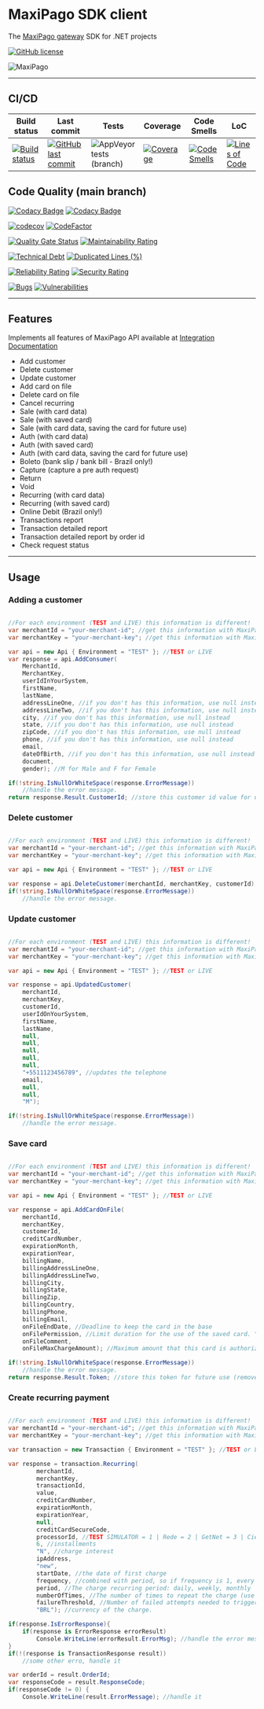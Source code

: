 # MaxiPago SDK client

The [MaxiPago gateway](https://www.maxipago.com/developers/) SDK for .NET projects

[![GitHub license](https://img.shields.io/github/license/guibranco/MaxiPago-SDK-dotnet)](https://github.com/guibranco/MaxiPago-SDK-dotnet)

![MaxiPago](https://raw.githubusercontent.com/guibranco/MaxiPago-SDK-dotnet/main/logo.png)

--- 

## CI/CD

| Build status | Last commit | Tests | Coverage | Code Smells | LoC | 
|--------------|-------------|-------|----------|-------------|-----|
| [![Build status](https://ci.appveyor.com/api/projects/status/0rghu1mnaahlfi16/branch/main?svg=true)](https://ci.appveyor.com/project/guibranco/MaxiPago-SDK-dotnet/branch/main) | [![GitHub last commit](https://img.shields.io/github/last-commit/guibranco/MaxiPago-SDK-dotnet/main)](https://github.com/guibranco/MaxiPago-SDK-dotnet) | ![AppVeyor tests (branch)](https://img.shields.io/appveyor/tests/guibranco/MaxiPago-SDK-dotnet/main?compact_message) | [![Coverage](https://sonarcloud.io/api/project_badges/measure?project=guibranco_MaxiPago-SDK-dotnet&metric=coverage&branch=main)](https://sonarcloud.io/dashboard?id=guibranco_MaxiPago-SDK-dotnet) | [![Code Smells](https://sonarcloud.io/api/project_badges/measure?project=guibranco_MaxiPago-SDK-dotnet&metric=code_smells&branch=main)](https://sonarcloud.io/dashboard?id=guibranco_MaxiPago-SDK-dotnet) | [![Lines of Code](https://sonarcloud.io/api/project_badges/measure?project=guibranco_MaxiPago-SDK-dotnet&metric=ncloc&branch=main)](https://sonarcloud.io/dashboard?id=guibranco_MaxiPago-SDK-dotnet) | 
## Code Quality (main branch)

[![Codacy Badge](https://app.codacy.com/project/badge/Grade/608c4d2f8af3473a853c470bce9d1f24)](https://www.codacy.com/gh/guibranco/MaxiPago-SDK-dotnet/dashboard?utm_source=github.com&amp;utm_medium=referral&amp;utm_content=guibranco/MaxiPago-SDK-dotnet&amp;utm_campaign=Badge_Grade)
[![Codacy Badge](https://app.codacy.com/project/badge/Coverage/608c4d2f8af3473a853c470bce9d1f24)](https://www.codacy.com/gh/guibranco/MaxiPago-SDK-dotnet/dashboard?utm_source=github.com&utm_medium=referral&utm_content=guibranco/MaxiPago-SDK-dotnet&utm_campaign=Badge_Coverage)

[![codecov](https://codecov.io/gh/guibranco/MaxiPago-SDK-dotnet/branch/main/graph/badge.svg)](https://codecov.io/gh/guibranco/MaxiPago-SDK-dotnet)
[![CodeFactor](https://www.codefactor.io/repository/github/guibranco/MaxiPago-SDK-dotnet/badge)](https://www.codefactor.io/repository/github/guibranco/MaxiPago-SDK-dotnet)

[![Quality Gate Status](https://sonarcloud.io/api/project_badges/measure?project=guibranco_MaxiPago-SDK-dotnet&metric=alert_status)](https://sonarcloud.io/dashboard?id=guibranco_MaxiPago-SDK-dotnet)
[![Maintainability Rating](https://sonarcloud.io/api/project_badges/measure?project=guibranco_MaxiPago-SDK-dotnet&metric=sqale_rating)](https://sonarcloud.io/dashboard?id=guibranco_MaxiPago-SDK-dotnet)

[![Technical Debt](https://sonarcloud.io/api/project_badges/measure?project=guibranco_MaxiPago-SDK-dotnet&metric=sqale_index)](https://sonarcloud.io/dashboard?id=guibranco_MaxiPago-SDK-dotnet)
[![Duplicated Lines (%)](https://sonarcloud.io/api/project_badges/measure?project=guibranco_MaxiPago-SDK-dotnet&metric=duplicated_lines_density)](https://sonarcloud.io/dashboard?id=guibranco_MaxiPago-SDK-dotnet)

[![Reliability Rating](https://sonarcloud.io/api/project_badges/measure?project=guibranco_MaxiPago-SDK-dotnet&metric=reliability_rating)](https://sonarcloud.io/dashboard?id=guibranco_MaxiPago-SDK-dotnet)
[![Security Rating](https://sonarcloud.io/api/project_badges/measure?project=guibranco_MaxiPago-SDK-dotnet&metric=security_rating)](https://sonarcloud.io/dashboard?id=guibranco_MaxiPago-SDK-dotnet)

[![Bugs](https://sonarcloud.io/api/project_badges/measure?project=guibranco_MaxiPago-SDK-dotnet&metric=bugs)](https://sonarcloud.io/dashboard?id=guibranco_MaxiPago-SDK-dotnet)
[![Vulnerabilities](https://sonarcloud.io/api/project_badges/measure?project=guibranco_MaxiPago-SDK-dotnet&metric=vulnerabilities)](https://sonarcloud.io/dashboard?id=guibranco_MaxiPago-SDK-dotnet)

---

## Features

Implements all features of MaxiPago API available at [Integration Documentation](https://www.maxipago.com/docs/maxiPago_API_Latest.pdf)

- Add customer
- Delete customer
- Update customer
- Add card on file
- Delete card on file
- Cancel recurring
- Sale (with card data)
- Sale (with saved card)
- Sale (with card data, saving the card for future use)
- Auth (with card data)
- Auth (with saved card)
- Auth (with card data, saving the card for future use)
- Boleto (bank slip / bank bill - Brazil only!)
- Capture (capture a pre auth request)
- Return
- Void
- Recurring (with card data)
- Recurring (with saved card)
- Online Debit (Brazil only!)
- Transactions report
- Transaction detailed report
- Transaction detailed report by order id
- Check request status

---

## Usage

### Adding a customer

```cs

//For each environment (TEST and LIVE) this information is different!
var merchantId = "your-merchant-id"; //get this information with MaxiPago
var merchantKey = "your-merchant-key"; //get this information with MaxiPago

var api = new Api { Environment = "TEST" }; //TEST or LIVE
var response = api.AddConsumer(
    MerchantId,
    MerchantKey,
    userIdInYourSystem,
    firstName,
    lastName,
    addressLineOne, //if you don't has this information, use null instead
    addressLineTwo, //if you don't has this information, use null instead
    city, //if you don't has this information, use null instead
    state, //if you don't has this information, use null instead
    zipCode, //if you don't has this information, use null instead
    phone, //if you don't has this information, use null instead
    email,
    dateOfBirth, //if you don't has this information, use null instead
    document,
    gender); //M for Male and F for Female

if(!string.IsNullOrWhiteSpace(response.ErrorMessage))
    //handle the error message.
return response.Result.CustomerId; //store this customer id value for update or delete the customer in future.

```

### Delete customer

```cs

//For each environment (TEST and LIVE) this information is different!
var merchantId = "your-merchant-id"; //get this information with MaxiPago
var merchantKey = "your-merchant-key"; //get this information with MaxiPago

var api = new Api { Environment = "TEST" }; //TEST or LIVE

var response = api.DeleteCustomer(merchantId, merchantKey, customerId); //this information was returned by the AddCustomer method.
if(!string.IsNullOrWhiteSpace(response.ErrorMessage))
    //handle the error message.

```

### Update customer

```cs

//For each environment (TEST and LIVE) this information is different!
var merchantId = "your-merchant-id"; //get this information with MaxiPago
var merchantKey = "your-merchant-key"; //get this information with MaxiPago

var api = new Api { Environment = "TEST" }; //TEST or LIVE

var response = api.UpdatedCustomer(
    merchantId,
    merchantKey,
    customerId,
    userIdOnYourSystem,
    firstName,
    lastName,
    null,
    null,
    null,
    null,
    null,
    "+5511123456789", //updates the telephone
    email,
    null,
    null,
    "M");

if(!string.IsNullOrWhiteSpace(response.ErrorMessage))
    //handle the error message.

```

### Save card

```cs

//For each environment (TEST and LIVE) this information is different!
var merchantId = "your-merchant-id"; //get this information with MaxiPago
var merchantKey = "your-merchant-key"; //get this information with MaxiPago

var api = new Api { Environment = "TEST" }; //TEST or LIVE

var response = api.AddCardOnFile(
    merchantId,
    merchantKey,
    customerId,
    creditCardNumber,
    expirationMonth,
    expirationYear,
    billingName,
    billingAddressLineOne,
    billingAddressLineTwo,
    billingCity,
    billingState,
    billingZip,
    billingCountry,
    billingPhone,
    billingEmail,
    onFileEndDate, //Deadline to keep the card in the base
    onFilePermission, //Limit duration for the use of the saved card. "ongoing" = indefinitely / "use_once" = only once after the 1st payment
    onFileComment,
    onFileMaxChargeAmount); //Maximum amount that this card is authorized to be charged.

if(!string.IsNullOrWhiteSpace(response.ErrorMessage))
    //handle the error message.
return response.Result.Token; //store this token for future use (remove card, sale, auth...)

```

### Create recurring payment

```cs

//For each environment (TEST and LIVE) this information is different!
var merchantId = "your-merchant-id"; //get this information with MaxiPago
var merchantKey = "your-merchant-key"; //get this information with MaxiPago

var transaction = new Transaction { Environment = "TEST" }; //TEST or LIVE

var response = transaction.Recurring(
        merchantId,
        merchantKey,
        transactionId,
        value,
        creditCardNumber,
        expirationMonth,
        expirationYear,
        null,
        creditCardSecureCode,
        processorId, //TEST SIMULATOR = 1 | Rede = 2 | GetNet = 3 | Cielo = 4 | TEF = 5 | Elavon = 6 | ChasePaymentech = 8 
        6, //installments
        "N", //charge interest
        ipAddress,
        "new",
        startDate, //the date of first charge
        frequency, //combined with period, so if frequency is 1, every "period" will be charged. So if period is "weekly" and frequency is "2", every two weeks will be charged.
        period, //The charge recurring period: daily, weekly, monthly
        numberOfTimes, //The number of times to repeat the charge (use 999 as max value for "indefinitely" time, after 999 times, this recurring will need to be created again).
        failureThreshold, //Number of failed attempts needed to trigger email notification to merchant.
        "BRL"); //currency of the charge.

if(response.IsErrorResponse){
    if(response is ErrorResponse errorResult)
        Console.WriteLine(errorResult.ErrorMsg); //handle the error message.
}
if(!(response is TransactionResponse result))
    //some other erro, handle it

var orderId = result.OrderId;
var responseCode = result.ResponseCode;
if(responseCode != 0) {
    Console.WriteLine(result.ErrorMessage); //handle it

```

